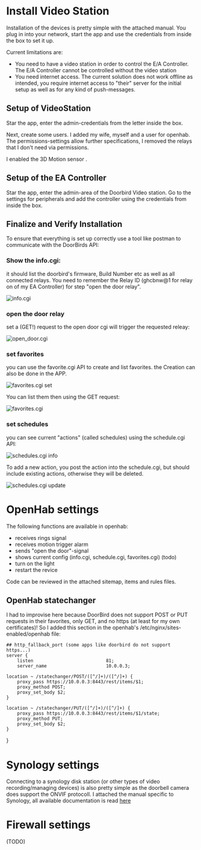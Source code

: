 # Install Video Station
Installation of the devices is pretty simple with the attached manual. You plug in into your network, start the app and use the credentials from inside the box to set it up. 

Current limitations are: 
- You need to have a video station in order to control the E/A Controller. The E/A Controller cannot be controlled without the video station
- You need internet access. The current solution does not work offline as intended, you require internet access to "their" server for the initial setup as well as for any kind of push-messages. 

## Setup of VideoStation
Star the app, enter the admin-credentials from the letter inside the box. 

Next, create some users. I added my wife, myself and a user for openhab. The permissions-settings allow further specifications, I removed the relays that I don't need via permissions.

I enabled the 3D Motion sensor .

## Setup of the EA Controller
Star the app, enter the admin-area of the Doorbird Video station. Go to the settings for peripherals and add the controller using the credentials from inside the box. 

## Finalize and Verify Installation
To ensure that everything is set up correctly use a tool like postman to communicate with the DoorBirds API:

### Show the info.cgi:
it should list the doorbird's firmware, Build Number etc as well as all connected relays. You need to remember the Relay ID (ghcbnw@1 for relay on of my EA Controller) for step "open the door relay".

![info.cgi](postman_info_cgi.png)

### open the door relay
set a (GET!) request to the open door cgi will trigger the requested releay:

![open_door.cgi](postman_open_door_cgi.PNG)

### set favorites
you can use the favorite.cgi API to create and list favorites. the Creation can also be done in the APP.

![favorites.cgi set ](postman_favorites_cgi_set.PNG)

You can list them then using the GET request:

![favorites.cgi](postman_favorites_cgi.PNG)

### set schedules
you can see current "actions" (called schedules) using the schedule.cgi API:

![schedules.cgi info](postman_schedule_cgi_info.PNG)

To add a new action, you post the action into the schedule.cgi, but should include existing actions, otherwise they will be deleted. 

![schedules.cgi update](postman_schedule_cgi_update.PNG) 


# OpenHab settings
The following functions are available in openhab:
- receives rings signal
- receives motion trigger alarm
- sends "open the door"-signal
- shows current config (info.cgi, schedule.cgi, favorites.cgi) (todo)
- turn on the light  
- restart the revice 

Code can be reviewed in the attached sitemap, items and rules files. 

## OpenHab statechanger 
I had to improvise here because DoorBird does not support POST or PUT requests in their favorites, only GET, and no https (at least for my own certificates)! So I added this section in the openhab's /etc/nginx/sites-enabled/openhab file:

    ## http_fallback_port (some apps like doorbird do not support https...)
    server {
        listen                           81;
        server_name                      10.0.0.3;

    location ~ /statechanger/POST/([^/]+)/([^/]+) {
        proxy_pass https://10.0.0.3:8443/rest/items/$1;
        proxy_method POST;
        proxy_set_body $2;
    }

    location ~ /statechanger/PUT/([^/]+)/([^/]+) {
        proxy_pass https://10.0.0.3:8443/rest/items/$1/state;
        proxy_method PUT;
        proxy_set_body $2;
    }
}


# Synology settings
Connecting to a synology disk station (or other types of video recording/managing devices) is also pretty simple as the doorbell camera does support the ONVIF protocoll. I attached the manual specific to Synology, all available documentation is read [here](https://www.doorbird.com/de/connect)


# Firewall settings
(TODO)




